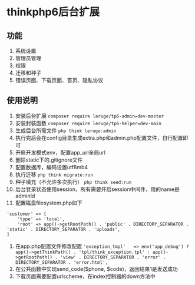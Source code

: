 # thinkphp6后台扩展

## 功能
1. 系统设置
1. 管理员管理
1. 权限
1. 迁移和种子
1. 错误页面、下载页面、首页、隐私协议

## 使用说明
1. 安装后台扩展 `composer require leruge/tp6-admin=dev-master`
1. 安装封装函数 `composer require leruge/tp6-helper=dev-main`
1. 生成后台所需文件 `php think leruge:admin`
1. 执行完后会在config目录生成extra.php和admin.php配置文件，自行配置即可
1. 开启开发模式env，配置app_url全局url
1. 删除static下的.gitignore文件
1. 配置数据库，编码设置utf8mb4
1. 执行迁移 `php think migrate:run`
1. 种子填充（不允许多次执行） `php think seed:run`
1. 后台登录状态使用session，所有需要开启session中间件，用的name是adminId
1. 配置磁盘filesystem.php如下
```
'customer' => [
    'type' => 'local',
    'root' => app()->getRootPath() . 'public' . DIRECTORY_SEPARATOR . 'static' . DIRECTORY_SEPARATOR . 'uploads',
]
```
1. 在app.php配置文件修改配置 `'exception_tmpl'   => env('app_debug') ? app()->getThinkPath() . 'tpl/think_exception.tpl' :
                             app()->getRootPath() . 'view' . DIRECTORY_SEPARATOR . 'error' . DIRECTORY_SEPARATOR . 'error.html',`
1. 在公共函数中实现send_code($phone, $code)，返回结果1是发送成功
1. 下载页面需要配置urlscheme，在index控制器的down方法中
